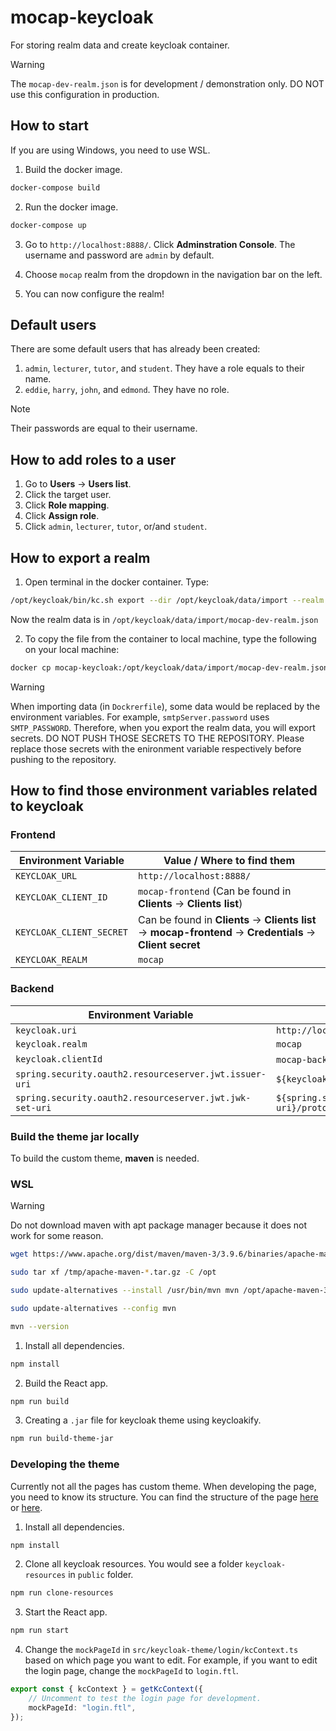 # mocap-keycloak

For storing realm data and create keycloak container.

> [!WARNING]  
> The `mocap-dev-realm.json` is for development / demonstration only. DO NOT use this configuration in production.

## How to start

If you are using Windows, you need to use WSL.

1. Build the docker image.

```bash
docker-compose build
```

2. Run the docker image.

```bash
docker-compose up
```

3. Go to `http://localhost:8888/`. Click **Adminstration Console**. The username and password are `admin` by default.

4. Choose `mocap` realm from the dropdown in the navigation bar on the left.

5. You can now configure the realm!

## Default users

There are some default users that has already been created:

1. `admin`, `lecturer`, `tutor`, and `student`. They have a role equals to their name.
2. `eddie`, `harry`, `john`, and `edmond`. They have no role.

> [!NOTE]  
> Their passwords are equal to their username.

## How to add roles to a user

1. Go to **Users** -> **Users list**.
2. Click the target user.
3. Click **Role mapping**.
4. Click **Assign role**.
5. Click `admin`, `lecturer`, `tutor`, or/and `student`.

## How to export a realm

1. Open terminal in the docker container. Type:

```bash
/opt/keycloak/bin/kc.sh export --dir /opt/keycloak/data/import --realm mocap-dev --users realm_file
```

Now the realm data is in `/opt/keycloak/data/import/mocap-dev-realm.json`

2. To copy the file from the container to local machine, type the following on your local machine:

```bash
docker cp mocap-keycloak:/opt/keycloak/data/import/mocap-dev-realm.json <local_destination>
```

> [!WARNING]  
> When importing data (in `Dockrerfile`), some data would be replaced by the environment variables. For example, `smtpServer.password` uses `SMTP_PASSWORD`.
> Therefore, when you export the realm data, you will export secrets. DO NOT PUSH THOSE SECRETS TO THE REPOSITORY. Please replace those secrets with the enironment
> variable respectively before pushing to the repository.

## How to find those environment variables related to keycloak

### Frontend

| Environment Variable     | Value / Where to find them                                                                                    |
| ------------------------ | ------------------------------------------------------------------------------------------------------------- |
| `KEYCLOAK_URL`           | `http://localhost:8888/`                                                                                      |
| `KEYCLOAK_CLIENT_ID`     | `mocap-frontend` (Can be found in **Clients** -> **Clients list**)                                            |
| `KEYCLOAK_CLIENT_SECRET` | Can be found in **Clients** -> **Clients list** -> **mocap-frontend** -> **Credentials** -> **Client secret** |
| `KEYCLOAK_REALM`         | `mocap`                                                                                                       |

### Backend

| Environment Variable                                    | Value / Where to find them                                                              |
| ------------------------------------------------------- | --------------------------------------------------------------------------------------- |
| `keycloak.uri`                                          | `http://localhost:8888/`                                                                |
| `keycloak.realm`                                        | `mocap`                                                                                 |
| `keycloak.clientId`                                     | `mocap-backend` (Can be found in **Clients** -> **Clients list**)                       |
| `spring.security.oauth2.resourceserver.jwt.issuer-uri`  | `${keycloak.uri}/realms/${keycloak.realm}`                                              |
| `spring.security.oauth2.resourceserver.jwt.jwk-set-uri` | `${spring.security.oauth2.resourceserver.jwt.issuer-uri}/protocol/openid-connect/certs` |

### Build the theme jar locally

To build the custom theme, **maven** is needed.

### WSL

> [!WARNING]  
> Do not download maven with apt package manager because it does not work for some reason.

```bash
wget https://www.apache.org/dist/maven/maven-3/3.9.6/binaries/apache-maven-3.9.6-bin.tar.gz -P /tmp

sudo tar xf /tmp/apache-maven-*.tar.gz -C /opt

sudo update-alternatives --install /usr/bin/mvn mvn /opt/apache-maven-3.9.6/bin/mvn 363

sudo update-alternatives --config mvn

mvn --version
```

1. Install all dependencies.

```bash
npm install
```

2. Build the React app.

```bash
npm run build
```

3. Creating a `.jar` file for keycloak theme using keycloakify.

```bash
npm run build-theme-jar
```

### Developing the theme

Currently not all the pages has custom theme. When developing the page, you need to know its structure. You can find the structure of the page [here](https://github.com/keycloak/keycloak/tree/78866df6d5053780bc9184fbdf7682f708147117/themes/src/main/resources/theme/base/login) or [here](https://github.com/keycloakify/keycloakify/tree/main/src/login/pages).

1. Install all dependencies.

```bash
npm install
```

2. Clone all keycloak resources. You would see a folder `keycloak-resources` in `public` folder.

```bash
npm run clone-resources
```

3. Start the React app.

```bash
npm run start
```

4. Change the `mockPageId` in `src/keycloak-theme/login/kcContext.ts` based on which page you want to edit. For example, if you want to edit the login page, change the `mockPageId` to `login.ftl`.

```typescript
export const { kcContext } = getKcContext({
    // Uncomment to test the login page for development.
    mockPageId: "login.ftl",
});
```
